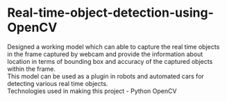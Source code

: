 # Real-time-object-detection-using-OpenCV
Designed a working model which can able to capture the real time objects in the frame captured by webcam and provide the information about location in terms of bounding box and accuracy of the captured objects within the frame.  
This model can be used as a plugin in robots and automated cars for detecting various real time objects.  
Technologies used in making this project - Python OpenCV
